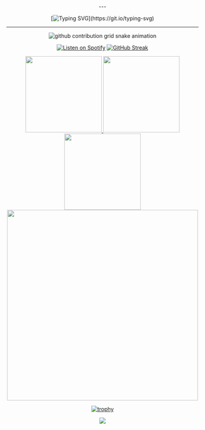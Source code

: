 <div align="center">
---

[![Typing SVG](https://readme-typing-svg.demolab.com?font=Jersey+15&size=30&pause=1000&color=42C3B4&background=9D56FF00&center=true&vCenter=true&repeat=false&random=false&width=600&lines=Hello!+Welcome+to+my+GitHub+page.)](https://git.io/typing-svg)  

---
<picture>
  <source media="(prefers-color-scheme: dark)" srcset="https://raw.githubusercontent.com/therealilyas/therealilyas/output/github-contribution-grid-snake-dark.svg">
  <source media="(prefers-color-scheme: light)" srcset="https://raw.githubusercontent.com/therealilyas/therealilyas/output/github-contribution-grid-snake.svg">
  <img alt="github contribution grid snake animation" src="https://raw.githubusercontent.com/therealilyas/therealilyas/output/github-contribution-grid-snake.svg">
</picture>  


[![Listen on Spotify](https://img.shields.io/badge/Spotify-Now_Playing-1DB954?style=for-the-badge&logo=spotify&logoColor=white)](https://open.spotify.com/track/1MqzIgGsHP4cNjPboevsfq?si=a1a852efb1fa49c3)
[![GitHub Streak](https://streak-stats.demolab.com?user=therealilyas&theme=whatsapp-dark2&card_width=830)](https://git.io/streak-stats)

<a href="https://github.com/therealilyas/github-readme-stats#gh-dark-mode-only">
  <img height=200 src="https://github-readme-stats.vercel.app/api?username=therealilyas&show_icons=true&theme=gotham#gh-dark-mode-only" />
</a>
<a href="https://github.com/therealilyas/github-readme-stats#gh-dark-mode-only">
  <img height=200 src="https://github-readme-stats.vercel.app/api/top-langs/?username=therealilyas&layout=compact&langs_count=8&hide=jupyter%20notebook&card_width=330&theme=gotham#gh-dark-mode-only" />
</a>
<a href="https://github.com/therealilyas/github-readme-stats#gh-light-mode-only">
  <img height=200 src="https://github-readme-stats.vercel.app/api?username=therealilyas&show_icons=true&theme=catppuccin_latte#gh-light-mode-only" />
</a>



<img src="https://user-images.githubusercontent.com/74038190/212284158-e840e285-664b-44d7-b79b-e264b5e54825.gif" width="500">

[![trophy](https://github-profile-trophy.vercel.app/?username=therealilyas&theme=gruvbox&row=1&column=5)](https://github.com/ryo-ma/github-profile-trophy)

![](https://komarev.com/ghpvc/?username=therealilyas&color=brightgreen)
</div>
